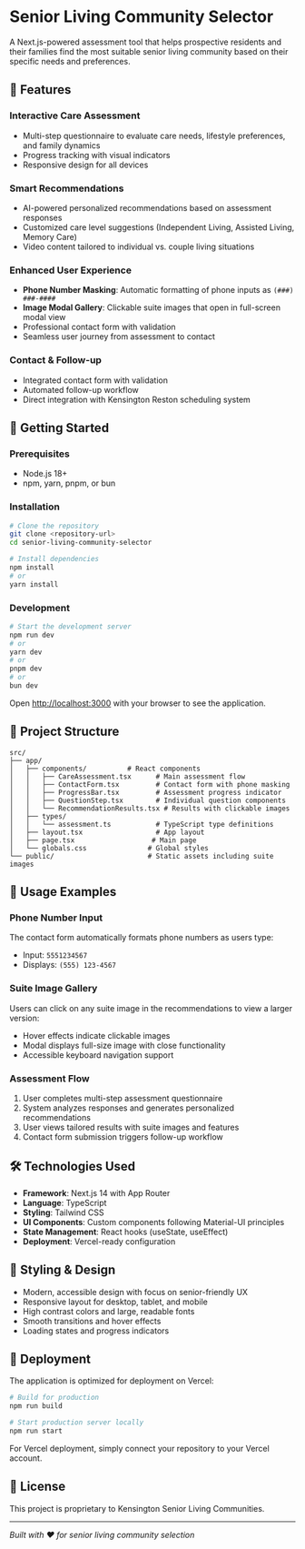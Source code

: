 # Senior Living Community Selector

A Next.js-powered assessment tool that helps prospective residents and their families find the most suitable senior living community based on their specific needs and preferences.

## 🌟 Features

### Interactive Care Assessment

-   Multi-step questionnaire to evaluate care needs, lifestyle preferences, and family dynamics
-   Progress tracking with visual indicators
-   Responsive design for all devices

### Smart Recommendations

-   AI-powered personalized recommendations based on assessment responses
-   Customized care level suggestions (Independent Living, Assisted Living, Memory Care)
-   Video content tailored to individual vs. couple living situations

### Enhanced User Experience

-   **Phone Number Masking**: Automatic formatting of phone inputs as `(###) ###-####`
-   **Image Modal Gallery**: Clickable suite images that open in full-screen modal view
-   Professional contact form with validation
-   Seamless user journey from assessment to contact

### Contact & Follow-up

-   Integrated contact form with validation
-   Automated follow-up workflow
-   Direct integration with Kensington Reston scheduling system

## 🚀 Getting Started

### Prerequisites

-   Node.js 18+
-   npm, yarn, pnpm, or bun

### Installation

```bash
# Clone the repository
git clone <repository-url>
cd senior-living-community-selector

# Install dependencies
npm install
# or
yarn install
```

### Development

```bash
# Start the development server
npm run dev
# or
yarn dev
# or
pnpm dev
# or
bun dev
```

Open [http://localhost:3000](http://localhost:3000) with your browser to see the application.

## 📁 Project Structure

```
src/
├── app/
│   ├── components/          # React components
│   │   ├── CareAssessment.tsx      # Main assessment flow
│   │   ├── ContactForm.tsx         # Contact form with phone masking
│   │   ├── ProgressBar.tsx         # Assessment progress indicator
│   │   ├── QuestionStep.tsx        # Individual question components
│   │   └── RecommendationResults.tsx # Results with clickable images
│   ├── types/
│   │   └── assessment.ts           # TypeScript type definitions
│   ├── layout.tsx                  # App layout
│   ├── page.tsx                   # Main page
│   └── globals.css               # Global styles
└── public/                       # Static assets including suite images
```

## 🔧 Usage Examples

### Phone Number Input

The contact form automatically formats phone numbers as users type:

-   Input: `5551234567`
-   Displays: `(555) 123-4567`

### Suite Image Gallery

Users can click on any suite image in the recommendations to view a larger version:

-   Hover effects indicate clickable images
-   Modal displays full-size image with close functionality
-   Accessible keyboard navigation support

### Assessment Flow

1. User completes multi-step assessment questionnaire
2. System analyzes responses and generates personalized recommendations
3. User views tailored results with suite images and features
4. Contact form submission triggers follow-up workflow

## 🛠 Technologies Used

-   **Framework**: Next.js 14 with App Router
-   **Language**: TypeScript
-   **Styling**: Tailwind CSS
-   **UI Components**: Custom components following Material-UI principles
-   **State Management**: React hooks (useState, useEffect)
-   **Deployment**: Vercel-ready configuration

## 🎨 Styling & Design

-   Modern, accessible design with focus on senior-friendly UX
-   Responsive layout for desktop, tablet, and mobile
-   High contrast colors and large, readable fonts
-   Smooth transitions and hover effects
-   Loading states and progress indicators

## 🚀 Deployment

The application is optimized for deployment on Vercel:

```bash
# Build for production
npm run build

# Start production server locally
npm run start
```

For Vercel deployment, simply connect your repository to your Vercel account.

## 📄 License

This project is proprietary to Kensington Senior Living Communities.

---

_Built with ❤️ for senior living community selection_
